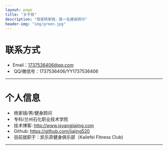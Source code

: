 ```yaml
---
layout: page
title: "关于我"
description: "我是杨家镜，是一名健身顾问"
header-img: "img/green.jpg"
---
```





# 联系方式

*  Email：1737536406@qq.com
*  QQ/微信号：1737536406/YY1737536406

* * *

# 个人信息

*  杨家镜/男/健身顾问
*  专科/兰州石化职业技术学院
*  技术博客: http://www.jsyangjiajing.com
*  Github: https://github.com/jiajing520
*  目前就职于：凯乐菲健身俱乐部（Kailefei Fitness Club)

* * *
